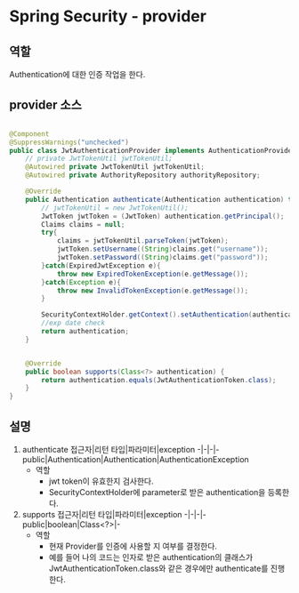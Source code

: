 # Spring Security - provider
## 역할
Authentication에 대한 인증 작업을 한다.
## provider 소스
```java

@Component
@SuppressWarnings("unchecked")
public class JwtAuthenticationProvider implements AuthenticationProvider {
    // private JwtTokenUtil jwtTokenUtil;
    @Autowired private JwtTokenUtil jwtTokenUtil;
    @Autowired private AuthorityRepository authorityRepository;

    @Override
    public Authentication authenticate(Authentication authentication) throws AuthenticationException {
        // jwtTokenUtil = new JwtTokenUtil();
        JwtToken jwtToken = (JwtToken) authentication.getPrincipal();
        Claims claims = null;
        try{
            claims = jwtTokenUtil.parseToken(jwtToken);
            jwtToken.setUsername((String)claims.get("username"));
            jwtToken.setPassword((String)claims.get("password"));
        }catch(ExpiredJwtException e){
            throw new ExpiredTokenException(e.getMessage());
        }catch(Exception e){
            throw new InvalidTokenException(e.getMessage());
        }

        SecurityContextHolder.getContext().setAuthentication(authentication);
        //exp date check
        return authentication;
    }


    @Override
    public boolean supports(Class<?> authentication) {
        return authentication.equals(JwtAuthenticationToken.class);
    }
}
```
## 설명
1. authenticate
    접근자|리턴 타입|파라미터|exception
    -|-|-|-
    public|Authentication|Authentication|AuthenticationException
    * 역할
        * jwt token이 유효한지 검사한다.
        * SecurityContextHolder에 parameter로 받은 authentication을 등록한다.
1. supports
    접근자|리턴 타입|파라미터|exception
    -|-|-|-
    public|boolean|Class<?>|-
    * 역할
        * 현재 Provider를 인증에 사용할 지 여부를 결정한다.
        * 예를 들어 나의 코드는 인자로 받은 authentication의 클래스가  JwtAuthenticationToken.class와 같은 경우에만 authenticate를 진행한다.
